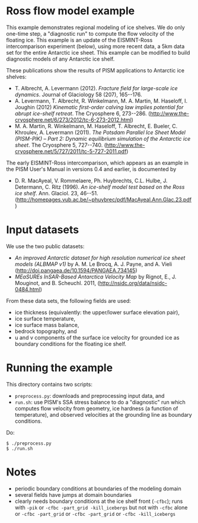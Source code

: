 Ross flow model example
=================

This example demonstrates regional modeling of ice shelves.  We do only one-time step, a "diagnostic run" to compute the flow velocity of the floating ice.  This example is an update of the EISMINT-Ross intercomparison experiment (below), using more recent data, a 5km data set for the entire Antarctic ice sheet.  This example can be modified to build diagnostic models of any Antarctic ice shelf.

These publications show the results of PISM applications to Antarctic ice shelves:
* T. Albrecht, A. Levermann (2012).  *Fracture field for large-scale ice dynamics*.  Journal of Glaciology 58 (207), 165--176.
* A. Levermann, T. Albrecht, R. Winkelmann, M. A. Martin, M. Haseloff, I. Joughin (2012) *Kinematic first-order calving law implies potential for abrupt ice-shelf retreat*.  The Cryosphere 6, 273--286. (http://www.the-cryosphere.net/6/273/2012/tc-6-273-2012.html)
* M. A. Martin, R. Winkelmann, M. Haseloff, T. Albrecht, E. Bueler, C. Khroulev, A. Levermann (2011).  *The Potsdam Parallel Ice Sheet Model (PISM-PIK) – Part 2: Dynamic equilibrium simulation of the Antarctic ice sheet*. The Cryosphere 5, 727--740. (http://www.the-cryosphere.net/5/727/2011/tc-5-727-2011.pdf)

The early EISMINT-Ross intercomparison, which appears as an example in the PISM User's Manual in versions 0.4 and earlier, is documented by
* D. R. MacAyeal, V. Rommelaere, Ph. Huybrechts, C.L. Hulbe, J. Determann, C. Ritz (1996). *An ice-shelf model test based on the Ross ice shelf*.  Ann. Glaciol. 23, 46--51. (http://homepages.vub.ac.be/~phuybrec/pdf/MacAyeal.Ann.Glac.23.pdf)

Input datasets
==========

We use the two public datasets:
* *An improved Antarctic dataset for high resolution numerical ice sheet models (ALBMAP v1)*  by A. M. Le Brocq, A. J. Payne, and A. Vieli (http://doi.pangaea.de/10.1594/PANGAEA.734145)
* *MEaSUREs InSAR-Based Antarctica Velocity Map*  by Rignot, E., J. Mouginot, and B. Scheuchl. 2011, (http://nsidc.org/data/nsidc-0484.html)

From these data sets, the following fields are used:
* ice thickness (equivalently: the upper/lower surface elevation pair),
* ice surface temperature,
* ice surface mass balance,
* bedrock topography, and
* u and v components of the surface ice velocity for grounded ice as boundary conditions for the floating ice shelf.


Running the example
=================

This directory contains two scripts:
* `preprocess.py`: downloads and preprocessing input data, and
* `run.sh`: use PISM's SSA stress balance to do a "diagnostic" run which computes flow velocity from geometry, ice hardness (a function of temperature), and observed velocities at the grounding line as boundary conditions.

Do:

    $ ./preprocess.py
    $ ./run.sh

Notes
====

* periodic boundary conditions at boundaries of the modeling domain
* several fields have jumps at domain boundaries
* clearly needs boundary conditions at the ice shelf front (`-cfbc`); runs with `-pik` or `-cfbc -part_grid -kill_icebergs` but not with `-cfbc` alone or `-cfbc -part_grid` or `-cfbc -part_grid` or `-cfbc -kill_icebergs`


